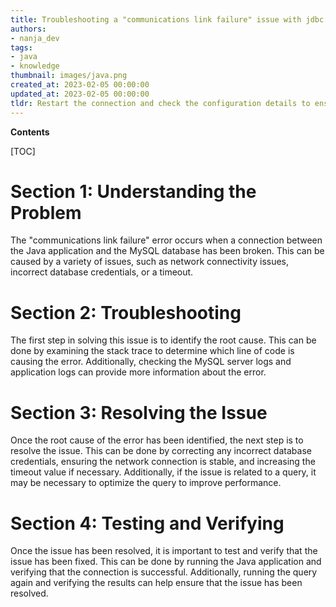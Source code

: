 ```yaml
---
title: Troubleshooting a "communications link failure" issue with jdbc and mysql
authors:
- nanja_dev
tags:
- java
- knowledge
thumbnail: images/java.png
created_at: 2023-02-05 00:00:00
updated_at: 2023-02-05 00:00:00
tldr: Restart the connection and check the configuration details to ensure that the connection parameters are correct.
---
```


**Contents**

[TOC]

# Section 1: Understanding the Problem

The "communications link failure" error occurs when a connection between the Java application and the MySQL database has been broken. This can be caused by a variety of issues, such as network connectivity issues, incorrect database credentials, or a timeout.

# Section 2: Troubleshooting

The first step in solving this issue is to identify the root cause. This can be done by examining the stack trace to determine which line of code is causing the error. Additionally, checking the MySQL server logs and application logs can provide more information about the error.

# Section 3: Resolving the Issue

Once the root cause of the error has been identified, the next step is to resolve the issue. This can be done by correcting any incorrect database credentials, ensuring the network connection is stable, and increasing the timeout value if necessary. Additionally, if the issue is related to a query, it may be necessary to optimize the query to improve performance.

# Section 4: Testing and Verifying

Once the issue has been resolved, it is important to test and verify that the issue has been fixed. This can be done by running the Java application and verifying that the connection is successful. Additionally, running the query again and verifying the results can help ensure that the issue has been resolved.
